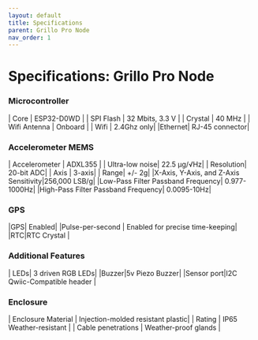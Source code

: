 ```yaml
---
layout: default
title: Specifications
parent: Grillo Pro Node
nav_order: 1
---
```


# Specifications: Grillo Pro Node

### Microcontroller

| Core | ESP32-D0WD |
| SPI Flash | 32 Mbits, 3.3 V |
| Crystal | 40 MHz |
| Wifi Antenna | Onboard |
| Wifi | 2.4Ghz only|
|Ethernet| RJ-45 connector|

### Accelerometer MEMS

| Accelerometer | ADXL355 |
| Ultra-low noise| 22.5 μg/√Hz|
| Resolution| 20-bit ADC|
| Axis | 3-axis|
| Range| +/- 2g|
|X-Axis, Y-Axis, and Z-Axis Sensitivity|256,000 LSB/g|
|Low-Pass Filter Passband Frequency| 0.977-1000Hz|
|High-Pass Filter Passband Frequency| 0.0095-10Hz|

### GPS

|GPS| Enabled|
|Pulse-per-second | Enabled for precise time-keeping|
|RTC|RTC Crystal |

### Additional Features

| LEDs| 3 driven RGB LEDs|
|Buzzer|5v Piezo Buzzer|
|Sensor port|I2C Qwiic-Compatible header |

### Enclosure

| Enclosure Material | Injection-molded resistant plastic|
| Rating | IP65 Weather-resistant |
| Cable penetrations | Weather-proof glands |
